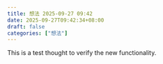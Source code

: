 ```yaml
---
title: 想法 2025-09-27 09:42
date: 2025-09-27T09:42:34+08:00
draft: false
categories: ["想法"]
---
```

This is a test thought to verify the new <span class="secret-placeholder" data-id="86f163064ffb3900b276f758ed2326668c5f3481bc0d9e7e4e9d6e929d1384a4" title-hash="9e812a8f5d332a607f64ce55cde0b9ff4a43d0b384f7fa34e5d071981eb7ba2b"></span> functionality.
